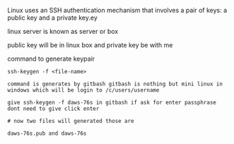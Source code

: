 Linux uses an SSH authentication mechanism that involves a pair of keys: a public key and a private key.ey

linux server is known as server or box

public key will be in linux box and private key be with me

command to generate keypair

````
ssh-keygen -f <file-name>

command is generates by gitbash gitbash is nothing but mini linux in windows which will be login to /c/users/username

give ssh-keygen -f daws-76s in gitbash if ask for enter passphrase dont need to give click enter

# now two files will generated those are

``````
`````
daws-76s.pub and daws-76s
`````



